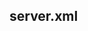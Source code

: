 server.xml
-------------------------------------------------
<Connector port="8080" protocol="HTTP/1.1"
               connectionTimeout="20000" SSLEnabled="true" 
	           scheme="https" secure="true" clientAuth="false" 
	           keystoreFile="conf/localhost.jsk" keystorePass="password" sslProtocol="TLS"
               redirectPort="8443" />